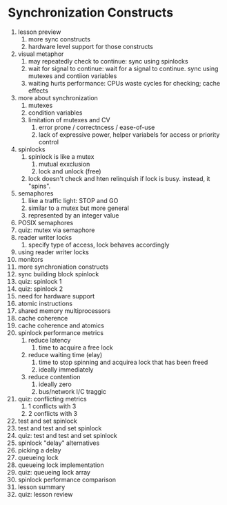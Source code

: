 # Synchronization Constructs

1. lesson preview
    1. more sync constructs
    2. hardware level support for those constructs
2. visual metaphor
    1. may repeatedly check to continue: sync using spinlocks
    2. wait for signal to continue: wait for a signal to continue. sync using mutexes and contiion variables
    3. waiting hurts performance: CPUs waste cycles for checking; cache effects
3. more about synchronization
    1. mutexes
    2. condition variables
    3. limitation of mutexes and CV
        1. error prone / correctncess / ease-of-use
        2. lack of expressive power, helper variabels for access or priority control
4. spinlocks
    1. spinlock is like a mutex
        1. mutual exxclusion
        2. lock and unlock (free)
    2. lock doesn't check and hten relinquish if lock is busy. instead, it "spins".
5. semaphores
    1. like a traffic light: STOP and GO
    2. similar to a mutex but more general
    3. represented by an integer value
6. POSIX semaphores
7. quiz: mutex via semaphore
8. reader writer locks
    1. specify type of access, lock behaves accordingly
9. using reader writer locks
10. monitors
11. more synchroniation constructs
12. sync building block spinlock
13. quiz: spinlock 1
14. quiz: spinlock 2
15. need for hardware support
16. atomic instructions
17. shared memory multiprocessors
18. cache coherence
19. cache coherence and atomics
20. spinlock performance metrics
    1. reduce latency
        1. time to acquire a free lock
    2. reduce waiting time (elay)
        1. time to stop spinning and acquirea lock that has been freed
        2. ideally immediately
    3. reduce contention
        1. ideally zero
        2. bus/network I/C traggic
21. quiz: conflicting metrics
    1. 1 conflicts with 3
    2. 2 conflicts with 3
22. test and set spinlock
23. test and test and set spinlock
24. quiz: test and test and set spinlock
25. spinlock "delay" alternatives
26. picking a delay
27. queueing lock
28. queueing lock implementation
29. quiz: queueing lock array
30. spinlock performance comparison
31. lesson summary
32. quiz: lesson review
